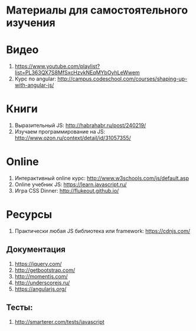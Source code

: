# Материалы для самостоятельного изучения

# Видео

1. https://www.youtube.com/playlist?list=PL363QX7S8MfSxcHzvkNEqMYbOyhLeWwem
1. Курс по angular: http://campus.codeschool.com/courses/shaping-up-with-angular-js/

# Книги

1. Выразительный JS: http://habrahabr.ru/post/240219/
1. Изучаем программирование на JS: http://www.ozon.ru/context/detail/id/31057355/

# Online

1. Интерактивный online курс: http://www.w3schools.com/js/default.asp
1. Online учебник JS: https://learn.javascript.ru/
1. Игра CSS Dinner: http://flukeout.github.io/

# Ресурсы

1. Практически любая JS библиотека или framework: https://cdnjs.com/

## Документация

1. https://jquery.com/
1. http://getbootstrap.com/
1. http://momentjs.com/
1. http://underscorejs.ru/
1. https://angularjs.org/

## Тесты:

1. http://smarterer.com/tests/javascript




